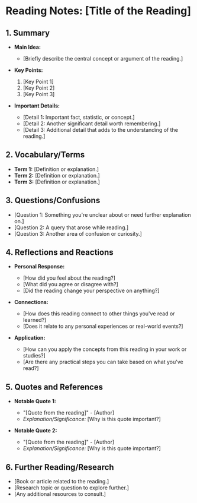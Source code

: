# Reading Notes: [Title of the Reading]

## 1. Summary
- **Main Idea:** 
  - [Briefly describe the central concept or argument of the reading.]

- **Key Points:**
  1. [Key Point 1]
  2. [Key Point 2]
  3. [Key Point 3]

- **Important Details:**
  - [Detail 1: Important fact, statistic, or concept.]
  - [Detail 2: Another significant detail worth remembering.]
  - [Detail 3: Additional detail that adds to the understanding of the reading.]

## 2. Vocabulary/Terms
- **Term 1:** [Definition or explanation.]
- **Term 2:** [Definition or explanation.]
- **Term 3:** [Definition or explanation.]

## 3. Questions/Confusions
- [Question 1: Something you're unclear about or need further explanation on.]
- [Question 2: A query that arose while reading.]
- [Question 3: Another area of confusion or curiosity.]

## 4. Reflections and Reactions
- **Personal Response:**
  - [How did you feel about the reading?]
  - [What did you agree or disagree with?]
  - [Did the reading change your perspective on anything?]

- **Connections:**
  - [How does this reading connect to other things you've read or learned?]
  - [Does it relate to any personal experiences or real-world events?]

- **Application:**
  - [How can you apply the concepts from this reading in your work or studies?]
  - [Are there any practical steps you can take based on what you've read?]

## 5. Quotes and References
- **Notable Quote 1:** 
  - "[Quote from the reading]" - [Author]
  - *Explanation/Significance:* [Why is this quote important?]

- **Notable Quote 2:** 
  - "[Quote from the reading]" - [Author]
  - *Explanation/Significance:* [Why is this quote important?]

## 6. Further Reading/Research
- [Book or article related to the reading.]
- [Research topic or question to explore further.]
- [Any additional resources to consult.]
